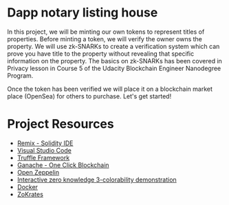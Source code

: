# Dapp notary listing house

In this project, we will be minting our own tokens to represent titles of properties. Before minting a token, we will verify the owner owns the property. We will use zk-SNARKs to create a verification system which can prove you have title to the property without revealing that specific information on the property. The basics on zk-SNARKs has been covered in Privacy lesson in Course 5 of the Udacity Blockchain Engineer Nanodegree Program.

Once the token has been verified we will place it on a blockchain market place (OpenSea) for others to purchase. Let's get started!

# Project Resources

- [Remix - Solidity IDE](https://remix.ethereum.org/)
- [Visual Studio Code](https://code.visualstudio.com/)
- [Truffle Framework](https://truffleframework.com/)
- [Ganache - One Click Blockchain](https://truffleframework.com/ganache)
- [Open Zeppelin ](https://openzeppelin.org/)
- [Interactive zero knowledge 3-colorability demonstration](http://web.mit.edu/~ezyang/Public/graph/svg.html)
- [Docker](https://docs.docker.com/install/)
- [ZoKrates](https://github.com/Zokrates/ZoKrates)
